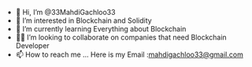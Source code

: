 - 👋 Hi, I’m @33MahdiGachloo33
- 👀 I’m interested in Blockchain and Solidity
- 🌱 I’m currently learning Everything about Blockchain
- 🤝🏻 I’m looking to collaborate on companies that need Blockchain Developer
- 📫 How to reach me ... Here is my Email :mahdigachloo33@gmail.com


<!---
33MahdiGachloo33/33MahdiGachloo33 is a ✨ special ✨ repository because its `README.md` (this file) appears on your GitHub profile.
You can click the Preview link to take a look at your changes.
--->
